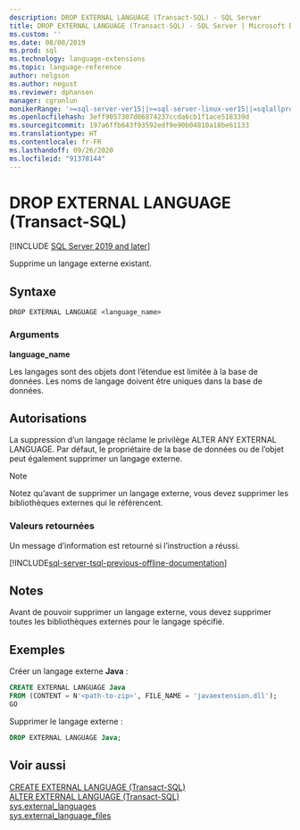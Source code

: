 ```yaml
---
description: DROP EXTERNAL LANGUAGE (Transact-SQL) - SQL Server
title: DROP EXTERNAL LANGUAGE (Transact-SQL) - SQL Server | Microsoft Docs
ms.custom: ''
ms.date: 08/08/2019
ms.prod: sql
ms.technology: language-extensions
ms.topic: language-reference
author: nelgson
ms.author: negust
ms.reviewer: dphansen
manager: cgronlun
monikerRange: '>=sql-server-ver15||>=sql-server-linux-ver15||=sqlallproducts-allversions'
ms.openlocfilehash: 3eff9057307d06874237ccda6cb1f1ace518339d
ms.sourcegitcommit: 197a6ffb643f93592edf9e90b04810a18be61133
ms.translationtype: HT
ms.contentlocale: fr-FR
ms.lasthandoff: 09/26/2020
ms.locfileid: "91378144"
---
```

# <a name="drop-external-language-transact-sql"></a>DROP EXTERNAL LANGUAGE (Transact-SQL)  
[!INCLUDE [SQL Server 2019 and later](../../includes/applies-to-version/sqlserver2019.md)]

Supprime un langage externe existant.

## <a name="syntax"></a>Syntaxe

```syntaxsql
DROP EXTERNAL LANGUAGE <language_name>
```

### <a name="arguments"></a>Arguments

**language_name**

Les langages sont des objets dont l’étendue est limitée à la base de données. Les noms de langage doivent être uniques dans la base de données.

## <a name="permissions"></a>Autorisations

La suppression d’un langage réclame le privilège ALTER ANY EXTERNAL LANGUAGE. Par défaut, le propriétaire de la base de données ou de l’objet peut également supprimer un langage externe.

> [!NOTE]
> Notez qu’avant de supprimer un langage externe, vous devez supprimer les bibliothèques externes qui le référencent.

### <a name="return-values"></a>Valeurs retournées

Un message d’information est retourné si l’instruction a réussi.

[!INCLUDE[sql-server-tsql-previous-offline-documentation](../../includes/sql-server-tsql-previous-offline-documentation.md)]

## <a name="remarks"></a>Notes

Avant de pouvoir supprimer un langage externe, vous devez supprimer toutes les bibliothèques externes pour le langage spécifié.

## <a name="examples"></a>Exemples

Créer un langage externe **Java** :

```sql
CREATE EXTERNAL LANGUAGE Java 
FROM (CONTENT = N'<path-to-zip>', FILE_NAME = 'javaextension.dll');
GO
```

Supprimer le langage externe :

```sql
DROP EXTERNAL LANGUAGE Java;
```

## <a name="see-also"></a>Voir aussi

[CREATE EXTERNAL LANGUAGE (Transact-SQL)](create-external-language-transact-sql.md)  
[ALTER EXTERNAL LANGUAGE (Transact-SQL)](alter-external-language-transact-sql.md)  
[sys.external_languages](../../relational-databases/system-catalog-views/sys-external-languages-transact-sql.md)  
[sys.external_language_files](../../relational-databases/system-catalog-views/sys-external-language-files-transact-sql.md)  
